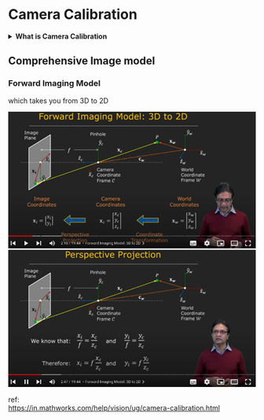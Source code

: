 # Camera Calibration
<details><summary><b>What is Camera Calibration</b></summary>
one of the key problems in computer vision is recovering the three dimensional structure of a sene from its images.

when you want to reconstruct the secen you want the coordinate as a millimeter. But the images of the secen are measured intearms of pixels

In order to recover the 3D structure of a scene from its images, we need to know the camera's internal and external parameters.

The internal parameters of the camera refer to how the camera maps points in the world onto its image plane, such as its focal length. The external parameters refer to the position and orientation of the camera with respect to the world coordinate frame.

Camera calibration is the process of determining these internal and external parameters.

In order to calibrate the camera we need a camera model, In order to calibrate the camera, we first need a camera model, which is a mathematical model that describes how a 3D point is projected onto the image plane of the camera. 

The camera model used in this video is a linear model, which is represented by a single matrix called the projection matrix. 

With the projection matrix, we can calibrate the camera by taking a single picture of an object with known geometry.

Once we have determined the projection matrix, we can tear it apart to recover both the internal and external parameters of the camera.

The recovered internal parameters are stored in a matrix called the intrinsic matrix, and the recovered external parameters are stored in a matrix called the extrinsic matrix.
</details>

## Comprehensive Image model
### Forward Imaging Model
which takes you from  3D to 2D

![alt text](img/fim1.png)
![alt text](img/perspectiveprojection.png)

ref:  
https://in.mathworks.com/help/vision/ug/camera-calibration.html